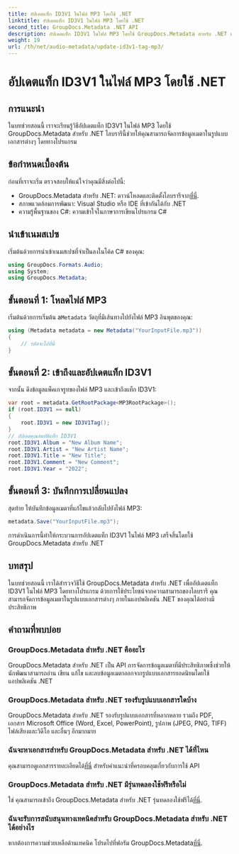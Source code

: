 ```yaml
---
title: อัปเดตแท็ก ID3V1 ในไฟล์ MP3 โดยใช้ .NET
linktitle: อัปเดตแท็ก ID3V1 ในไฟล์ MP3 โดยใช้ .NET
second_title: GroupDocs.Metadata .NET API
description: อัปเดตแท็ก ID3V1 ในไฟล์ MP3 โดยใช้ GroupDocs.Metadata สำหรับ .NET ทำตามบทช่วยสอนนี้เพื่อการจัดการข้อมูลเมตาอย่างง่ายดายในแอปพลิเคชัน .NET ของคุณ
weight: 19
url: /th/net/audio-metadata/update-id3v1-tag-mp3/
---
```


# อัปเดตแท็ก ID3V1 ในไฟล์ MP3 โดยใช้ .NET

## การแนะนำ
ในบทช่วยสอนนี้ เราจะเรียนรู้วิธีอัปเดตแท็ก ID3V1 ในไฟล์ MP3 โดยใช้ GroupDocs.Metadata สำหรับ .NET ไลบรารีนี้ช่วยให้คุณสามารถจัดการข้อมูลเมตาในรูปแบบเอกสารต่างๆ โดยทางโปรแกรม
## ข้อกำหนดเบื้องต้น
ก่อนที่เราจะเริ่ม ตรวจสอบให้แน่ใจว่าคุณมีสิ่งต่อไปนี้:
- GroupDocs.Metadata สำหรับ .NET: ดาวน์โหลดและติดตั้งไลบรารีจาก[ที่นี่](https://releases.groupdocs.com/metadata/net/).
- สภาพแวดล้อมการพัฒนา: Visual Studio หรือ IDE ที่เข้ากันได้กับ .NET
- ความรู้พื้นฐานของ C#: ความเข้าใจในภาษาการเขียนโปรแกรม C#

## นำเข้าเนมสเปซ
เริ่มต้นด้วยการนำเข้าเนมสเปซที่จำเป็นลงในโค้ด C# ของคุณ:
```csharp
using GroupDocs.Formats.Audio;
using System;
using GroupDocs.Metadata;
```
## ขั้นตอนที่ 1: โหลดไฟล์ MP3
 เริ่มต้นด้วยการเริ่มต้น a`Metadata` วัตถุที่มีเส้นทางไปยังไฟล์ MP3 อินพุตของคุณ:
```csharp
using (Metadata metadata = new Metadata("YourInputFile.mp3"))
{
    // รหัสจะไปที่นี่
}
```
## ขั้นตอนที่ 2: เข้าถึงและอัปเดตแท็ก ID3V1
จากนั้น ดึงข้อมูลแพ็คเกจรูทของไฟล์ MP3 และเข้าถึงแท็ก ID3V1:
```csharp
var root = metadata.GetRootPackage<MP3RootPackage>();
if (root.ID3V1 == null)
{
    root.ID3V1 = new ID3V1Tag();
}
// อัปเดตคุณสมบัติแท็ก ID3V1
root.ID3V1.Album = "New Album Name";
root.ID3V1.Artist = "New Artist Name";
root.ID3V1.Title = "New Title";
root.ID3V1.Comment = "New Comment";
root.ID3V1.Year = "2022";
```
## ขั้นตอนที่ 3: บันทึกการเปลี่ยนแปลง
สุดท้าย ให้บันทึกข้อมูลเมตาที่แก้ไขแล้วกลับไปยังไฟล์ MP3:
```csharp
metadata.Save("YourInputFile.mp3");
```
การดำเนินการนี้ทำให้กระบวนการอัปเดตแท็ก ID3V1 ในไฟล์ MP3 เสร็จสิ้นโดยใช้ GroupDocs.Metadata สำหรับ .NET

## บทสรุป
ในบทช่วยสอนนี้ เราได้สำรวจวิธีใช้ GroupDocs.Metadata สำหรับ .NET เพื่ออัปเดตแท็ก ID3V1 ในไฟล์ MP3 โดยทางโปรแกรม ด้วยการใช้ประโยชน์จากความสามารถของไลบรารี คุณสามารถจัดการข้อมูลเมตาในรูปแบบเอกสารต่างๆ ภายในแอปพลิเคชัน .NET ของคุณได้อย่างมีประสิทธิภาพ

## คำถามที่พบบ่อย
### GroupDocs.Metadata สำหรับ .NET คืออะไร
GroupDocs.Metadata สำหรับ .NET เป็น API การจัดการข้อมูลเมตาที่มีประสิทธิภาพซึ่งช่วยให้นักพัฒนาสามารถอ่าน เขียน แก้ไข และลบข้อมูลเมตาออกจากรูปแบบเอกสารยอดนิยมโดยใช้แอปพลิเคชัน .NET
### GroupDocs.Metadata สำหรับ .NET รองรับรูปแบบเอกสารใดบ้าง
GroupDocs.Metadata สำหรับ .NET รองรับรูปแบบเอกสารที่หลากหลาย รวมถึง PDF, เอกสาร Microsoft Office (Word, Excel, PowerPoint), รูปภาพ (JPEG, PNG, TIFF) ไฟล์เสียงและวิดีโอ และอื่นๆ อีกมากมาย
### ฉันจะหาเอกสารสำหรับ GroupDocs.Metadata สำหรับ .NET ได้ที่ไหน
 คุณสามารถดูเอกสารรายละเอียดได้[ที่นี่](https://tutorials.groupdocs.com/metadata/net/) สำหรับคำแนะนำที่ครอบคลุมเกี่ยวกับการใช้ API
### GroupDocs.Metadata สำหรับ .NET มีรุ่นทดลองใช้ฟรีหรือไม่
 ใช่ คุณสามารถเข้าถึง GroupDocs.Metadata สำหรับ .NET รุ่นทดลองใช้ฟรีได้[ที่นี่](https://releases.groupdocs.com/).
### ฉันจะรับการสนับสนุนทางเทคนิคสำหรับ GroupDocs.Metadata สำหรับ .NET ได้อย่างไร
 หากต้องการความช่วยเหลือด้านเทคนิค โปรดไปที่ฟอรัม GroupDocs.Metadata[ที่นี่](https://forum.groupdocs.com/c/metadata/14).